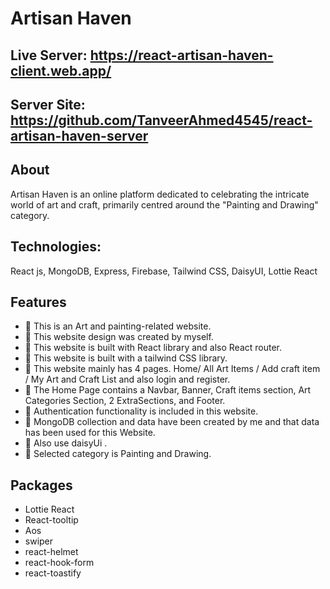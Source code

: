 # Artisan Haven


## Live Server: https://react-artisan-haven-client.web.app/
## Server Site: https://github.com/TanveerAhmed4545/react-artisan-haven-server


## About
Artisan Haven is an online platform dedicated to celebrating the intricate world of art and craft, primarily centred around the "Painting and Drawing" category. 
## Technologies:
React js, MongoDB, Express, Firebase, Tailwind CSS, DaisyUI, Lottie React

 ##  Features
- 📝 This is an Art and painting-related website.
- 📝 This website design was created by myself.
- 📝 This website is built with React library and also React router.
- 📝 This website is built with a tailwind CSS library.
- 📝 This website mainly has 4 pages. Home/ All Art Items / Add craft item / My Art and Craft List and also login and register.
- 📝 The Home Page contains a Navbar, Banner, Craft items section, Art Categories Section, 2 ExtraSections, and Footer.
- 📝  Authentication functionality is included in this website.
- 📝 MongoDB collection and data have been created by me and that data has been used for this Website.
- 📝 Also use daisyUi .
- 📝 Selected category is Painting and Drawing.

##  Packages

- Lottie React
- React-tooltip
- Aos
- swiper
- react-helmet
- react-hook-form
- react-toastify
